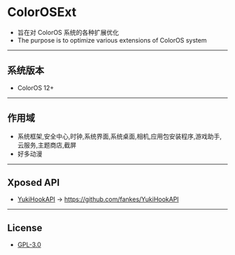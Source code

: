 # ColorOSExt

- 旨在对 ColorOS 系统的各种扩展优化  
- The purpose is to optimize various extensions of ColorOS system

---

## 系统版本

- ColorOS 12+

---

## 作用域

- 系统框架,安全中心,时钟,系统界面,系统桌面,相机,应用包安装程序,游戏助手,云服务,主题商店,截屏
- 好多动漫

---

## Xposed API

- [YukiHookAPI](https://github.com/fankes/YukiHookAPI) -> https://github.com/fankes/YukiHookAPI

---

## License

- [GPL-3.0](https://www.gnu.org/licenses/gpl-3.0.html)  
